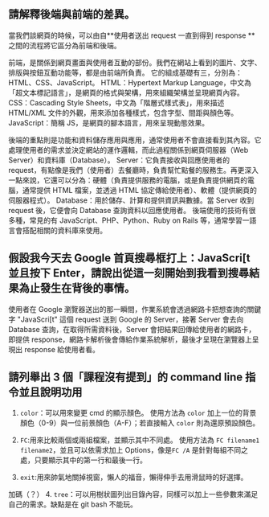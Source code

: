 ## 請解釋後端與前端的差異。
當我們談網頁的時候，可以由自**使用者送出 request 一直到得到 response **之間的流程將它區分為前端和後端。

前端，是關係到網頁畫面與使用者互動的部份。我們在網站上看到的圖片、文字、排版與按鈕互動功能等，都是由前端所負責。
它的組成基礎有三，分別為：HTML、CSS、JavaScript。
HTML：Hypertext Markup Language，中文為「超文本標記語言」，是網頁的格式與架構，用來組織架構並呈現網頁內容。
CSS：Cascading Style Sheets，中文為「階層式樣式表」，用來描述 HTML/XML 文件的外觀，用來添加各種樣式，包含字型、間距與顏色等。
JavaScript：簡稱 JS，是網頁的腳本語言，用來呈現動態效果。

後端的重點則是功能和資料儲存應用與應用，通常使用者不會直接看到其內容。它處理使用者的需求並決定網站的運作邏輯，而此過程關係到網頁伺服器（Web Server）和資料庫（Database）。
Server：它負責接收與回應使用者的 request，有點像是我們（使用者）去餐廳時，負責幫忙點餐的服務生。再更深入一點來說，它還可以分為：硬體（負責提供服務的電腦，或是負責提供網頁的電腦，通常提供 HTML 檔案，並透過 HTML 協定傳給使用者）、軟體（提供網頁的伺服器程式）。
Database：用於儲存、計算和提供資訊與數據。當 Server 收到 request 後，它便會向 Database 查詢資料以回應使用者。
後端使用的技術有很多種，常見的有 JavaScript、PHP、Python、Ruby on Rails 等，通常學習一語言會搭配相關的資料庫來使用。


## 假設我今天去 Google 首頁搜尋框打上：JavaScri[t 並且按下 Enter，請說出從這一刻開始到我看到搜尋結果為止發生在背後的事情。
使用者在 Google 瀏覽器送出的那一瞬間，作業系統會透過網路卡把想查詢的關鍵字 "JavaScri[t" 這個 request 送到 Google 的 Server，接著 Server 會去向 Database 查詢，在取得所需資料後，Server 會把結果回傳給使用者的網路卡，即提供 response，網路卡解析後會傳給作業系統解析，最後才呈現在瀏覽器上呈現出 response 給使用者看。


## 請列舉出 3 個「課程沒有提到」的 command line 指令並且說明功用
1. `color`：可以用來變更 cmd 的顯示顏色。
    使用方法為 `color` 加上一位的背景顏色（0-9）與一位前景顏色（A-F）；若直接輸入 `color` 則為還原預設顏色。

2. `FC`:用來比較兩個或兩組檔案，並顯示其中不同處。
    使用方法為 `FC filename1 filename2`，並且可以依需求加上 Options，像是`FC /A` 是針對每組不同之處，只要顯示其中的第一行和最後一行。

3. `exit`:用來帥氣地關掉視窗，懶人的福音，懶得伸手去用滑鼠時的好選擇。

加碼（？）
4. `tree`：可以用樹狀圖列出目錄內容，同樣可以加上一些參數來滿足自己的需求。缺點是在 git bash 不能玩。
